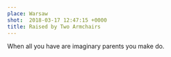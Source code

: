```yaml
---
place: Warsaw
shot:  2018-03-17 12:47:15 +0000
title: Raised by Two Armchairs
---
```


When all you have are imaginary parents you make do.
